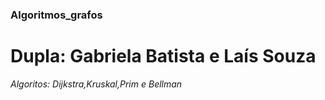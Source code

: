 ### Algoritmos_grafos

# Dupla: Gabriela Batista e Laís Souza

*Algoritos: Dijkstra,Kruskal,Prim e Bellman*


